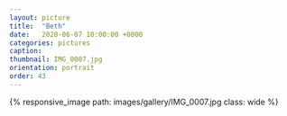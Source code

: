 ```yaml
---
layout: picture
title:  "Beth"
date:   2020-06-07 10:00:00 +0000
categories: pictures
caption: 
thumbnail: IMG_0007.jpg
orientation: portrait
order: 43
---
```

{% responsive_image path: images/gallery/IMG_0007.jpg class: wide %}
